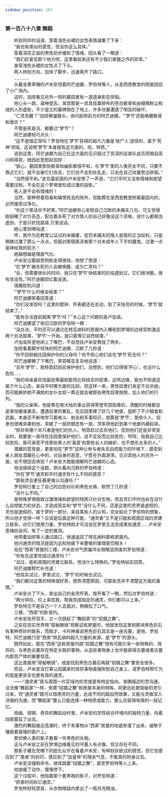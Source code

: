 ```yaml
---
sidebar_position: 181
---
```

### 第一百八十八章 舞蹈  


　　听到同伴的话语，穿着浅色长裙的女性表情凝重了下来：  
　　“我也有类似的感觉，但没你这么具体。”  
　　穿着深灰正装的男性初步缓和了情绪，回头看了一眼道：  
　　“我们赶紧去那个地方吧，这里看起来还有不少我们掌握之外的异常。”  
　　身穿浅色长裙的女性点了下头。  
　　两人辨别方向，加快了脚步，迅速离开了路口。  
　　…………  
　　头戴金黄草帽的卢米安领着阿芒迪娜、罗伯特等人，从圣西恩教堂的侧面绕回了小广场内。  
　　这时，加缪看见另外一侧的墓园里有一道道身影在徘徊。  
　　他心头一跳，凝神望去，发现那是一具具挂着碎布的苍白骸骨和由细微粉尘构成的人形虚影，不少竖立的墓碑倒在了地上，许多坟墓遭遇了明显的破坏。  
　　“亡灵苏醒？”加缪微皱眉头，询问起侧前方的阿芒迪娜，“‘梦节’还能唤醒骸骨和骨灰？”  
　　不管是死是活，都要过“梦节”？  
　　阿芒迪娜轻巧点头：  
　　“这不是很正常吗？罗伯特在‘梦节’获得的超凡力量是‘收尸人’途径的，属于‘死神’领域，这说明‘梦节’本身就有这方面的，呃，特质。”  
　　说到这里，阿芒迪娜为自己在这方面的见识超过了资深的巡查队成员而暗自高兴和得意，她因此宽慰起加缪：  
　　“放心，墓园里那些骸骨和幽影都很平和，与‘梦节’里的人类完全不同，只要不靠近它们，就不会被它们攻击，它们也不会到处乱走，只会在自己坟墓旁边徘徊。”  
　　“当然很平和。”走在最前面的卢米安笑了一声道，“它们平时又没有情绪和欲望需要压制，不会在这个梦境里形成过激的投影。”  
　　死人是不会有情绪的！  
　　当然，那种带着怨毒和痛恨死去的除外，但能葬在圣西恩教堂附属墓园内的，必然接受过净化。  
　　“你这个笑话并不好笑。”阿芒迪娜有心安慰自己沉默的未婚夫几句，可又觉得刚目睹了对方丑态，配合着杀死了对方情人的自己好像没这个资格，说什么都相当虚伪，于是只好找路易.贝里说话。  
　　她心里则嘀咕道：  
　　哼，我作为在教堂公证过的未婚妻，惩罚未婚夫的情人是我的正当权利，只是稍微过激了那么一点点，但面对那個亵渎者那个对未成年人下手的魔鬼，过激一点是神给我的启示！  
　　她越想越是理直气壮。  
　　卢米安沿着路旁阴影走得很快，他想了想道：  
　　“在‘梦节’被杀死的人会被唤醒，成为亡灵吗？”  
　　“会，但需要很长的时间，我只在‘梦节’快结束的阶段遇到过，它们很冷酷，很有攻击性。”阿芒迪娜回忆着说道。  
　　瑞雅趁机问道：  
　　“‘梦节’什么时候会结束？”  
　　阿芒迪娜笑着回答道：  
　　“你们没发现吗？这里的壁钟、怀表都还在走动，到了天快亮的时候，‘梦节’就结束了。”  
　　“能有办法提前脱离‘梦节’吗？”关心这个问题的是卢加诺。  
　　阿芒迪娜望了依旧沉默的罗伯特一眼：  
　　“没办法，平时还可以通过在特瓦纳科的房屋内入睡和到梦境的边缘受刺激这两个办法脱离，‘梦节’一开始，就只能等它自然结束。”  
　　卢加诺失望地闭上了嘴巴，不自觉往卢米安靠拢了两步。  
　　加缪看着脚步轻快的阿芒迪娜，沉默了几秒道：  
　　“你不回棕榈庄园保护你的父母吗？你不担心他们会在‘梦节’死去吗？”  
　　阿芒迪娜撇了下嘴巴，笑容略显复杂地说道：  
　　“去年‘梦节’，我特意赶回去保护他们，没想到，他们过得很‘开心’，也没什么危险……  
　　“我的母亲喜欢找最低等最肮脏但比较结实的奴隶，边骂边做，我也不知道这属于什么心态，来自平时哪方面的压抑，但这样一来，男性奴隶们肯定不会杀她，而可能嫉妒她不满她的女仆女奴一靠近就会被那些男性奴隶按倒，加入他们的行列。  
　　“我的父亲嘛，他是靠在南大陆的事业获得荣誉军团勋章的，清醒的时候都总是害怕被谁袭击，遭遇奴隶的暴乱，在庄园里建了好几个地堡，囤积了不少粮食和武器，本身还不断地学习着格斗、射击和军事知识，就算是‘梦节’，那些仆人、奴隶也很难突袭到他，突破了一层防御还有一层，顶多把他赶到某个地堡内藏起来。  
　　“除非有哪个非凡者是他们的仇人，特意赶过去杀他们，否则他们还是非常安全的，我要是一直待在庄园里保护他们，说不定反而比较危险，呵呵，指我自己比较危险，我可承受不住那些男人的‘喜爱’和那些女人的嫉妒，也不想杀太多的人。”  
　　潜藏的意思是，更害怕在“梦节”这种让参与者失去自控能力的环境下，感受到亲人朋友潜藏在心中的、对自身的恶意，宁愿在外面游荡，见识其他人的另外一面，也不想回去体验？卢米安大致能理解阿芒迪娜的心态。  
　　他没继续这个话题，侧头看向沉默的罗伯特道：  
　　“你在‘梦节’通灵和平时通灵有什么不同的感受？  
　　“那些灵会更狂暴更难以沟通吗？”  
　　罗伯特已套上了自己的白色衬衫和黑色长裤，默然了几秒道：  
　　“没什么不同。”  
　　是特殊梦境吸取过激情绪和欲望的特质只针对生物，而且灵们平时也处在没什么自控能力的状态，才造成现实和“梦节”没什么不同，还是这里的灵界是虚假的，灵也是虚假的，属于梦的一部分，来自某些人的认知，完全贴合了罗伯特的想象，所以他才觉得一样？应该是后面这种可能，“通灵者”又不是只能和周围区域的灵建立联系，向它们借用力量，罗伯特刚才可没说在梦里无法完成某些通灵……卢米安思绪纷呈间，有了一定的推测。  
　　他带着加缪等人通过路口，快速返回了特瓦纳科那栋房屋内。  
　　他问通灵的情况是因为这和他接下来要做的事情密切相关！  
　　站在“西索”房屋的二楼，卢米安对气质偏冷长相略显阴柔的罗伯特道：  
　　“你有在这里完成过通灵吗？”  
　　“试过，能和周围的灵建立联系，但没什么特殊的。”罗伯特如实回答。  
　　阿芒迪娜帮忙补充道：  
　　“他现实试过，梦里试过，‘梦节’的时候也试过。  
　　“我们都对这里的特殊很好奇，想弄清楚原因，可那些灵并不清楚这方面的事情。”  
　　卢米安点了下头，拿出自己的金壳怀表，按开看了一眼，然后对罗伯特道：  
　　“两分钟后，伱上来找我，帮我完成指定的通灵，你们都可以上来。”  
　　罗伯特见不是自己一个人去面对，稍微松了口气。  
　　三楼，“西索”的卧室内。  
　　卢米安张开双手，又一次跳起了“舞蹈家”的“招摄之舞”。  
　　之前在现实世界用“窥秘眼镜”观察这栋房屋时，他就发现这里和那块黑色巨石有某种奇妙的联系，而刚才，卡利神甫说黑色巨石其实是一座古墓，是他、罗伯特、阿芒迪娜乃至“西索”特瓦纳科超凡力量的来源，是“梦节”的源头。  
　　既然如此，那在“西索”这栋房屋内跳“招摄之舞”很有可能引来一些特殊的、怪异的、与黑色古墓存在特定关联的事物，从这些事物身上也许能获得古墓或者古墓内那具尸体的重要信息。  
　　这比直接用“窥秘眼镜”，或是找到黑色古墓后再跳“招摄之舞”要安全很多。  
　　而且，卢米安没打算让招摄来的怪异事物直接附到自己身上，请罗伯特帮忙为的就是更安全也更有效的通灵。  
　　——“通灵者”是与周围一片区域内的灵或是有特定指向、准确描述的灵沟通，没法像“舞蹈家”一样，依靠“招摄之舞”和房屋本身的特殊，将更远处更隐秘的灵引过来，但“通灵者”既可以借用灵的力量，达成不同的超自然效果，又能与灵做深入详细的沟通，而“舞蹈家”要么只能选择一种特质或能力，要么仅获得有限的一段记忆。  
　　扭曲、铿锵、奇异的舞蹈动作里，卢米安的灵性结合环境内的独特力量，向着四周蔓延了出去。  
　　激烈的舞蹈接近高潮时，终于有事物从“西索”房屋的地底弥漫了出来，凝聚于镶嵌着玻璃的窗户上。  
　　那仿佛人类的影子套着一件黑色的长袍。  
　　这与卢米安之前在梦境边缘看见的守墓人有点像，但又存在不同。  
　　那影子藏在兜帽下的脸孔似乎在看着卢米安，有种跃跃欲试的感觉，但它也感应到了“愚者”的封印，感应到了“血皇帝”的残余气息，不敢真的附身过去。  
　　卢米安没强制命令，继续跳着“招摄之舞”，直至罗伯特等人上来。  
　　他放缓了动作，慢慢停下。  
　　这个过程中，他指着那个套黑袍的影子，对罗伯特道：  
　　“抓紧时间和它通灵。”  
　　罗伯特轻轻颔首，从衣物暗袋内拿出了一瓶月亮精油。  
